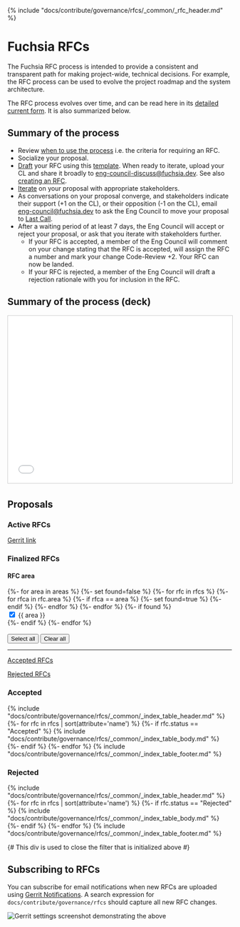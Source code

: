{% include "docs/contribute/governance/rfcs/_common/_rfc_header.md" %}

# Fuchsia RFCs

The Fuchsia RFC process is intended to provide a consistent and transparent path
for making project-wide, technical decisions. For example, the RFC process can
be used to evolve the project roadmap and the system architecture.

The RFC process evolves over time, and can be read here in its [detailed current
form](rfc_process.md). It is also summarized below.

## Summary of the process

- Review [when to use the process](rfc_process.md#when-to-use-the-process) i.e.
  the criteria for requiring an RFC.
- Socialize your proposal.
- [Draft](rfc_process.md#draft) your RFC using this [template](TEMPLATE.md).
  When ready to iterate, upload your CL and share it broadly to
  <eng-council-discuss@fuchsia.dev>. See also [creating an RFC](create_rfc.md).
- [Iterate](rfc_process.md#iterate) on your proposal with appropriate
  stakeholders.
- As conversations on your proposal converge, and stakeholders indicate their
  support (+1 on the CL), or their opposition (-1 on the CL), email
  <eng-council@fuchsia.dev> to ask the Eng Council to move your proposal to
  [Last Call](rfc_process.md#last-call).
- After a waiting period of at least 7 days, the Eng Council will accept or
  reject your proposal, or ask that you iterate with stakeholders further.
  - If your RFC is accepted, a member of the Eng Council will comment on your
    change stating that the RFC is accepted, will assign the RFC a number and
    mark your change Code-Review +2. Your RFC can now be landed.
  - If your RFC is rejected, a member of the Eng Council will draft a rejection
    rationale with you for inclusion in the RFC.

## Summary of the process (deck)

<iframe src="//www.slideshare.net/slideshow/embed_code/key/9hgFMOmVfbDFsI" frameborder="0" marginwidth="0" marginheight="0" scrolling="no" style="width: 595px; height: 375px; border:1px solid #CCC; border-width:1px; margin-bottom:5px; max-width: 100%;" allowfullscreen></iframe>

## Proposals

### Active RFCs

[Gerrit link](https://fuchsia-review.googlesource.com/q/dir:docs/contribute/governance/rfcs+is:open)

### Finalized RFCs

<div class="form-checkbox">
<devsite-expandable id="rfc-area">
  <h4 class="showalways">RFC area</h4>
<form id="filter-checkboxes-reset">
  {%- for area in areas %}
    {%- set found=false %}
    {%- for rfc in rfcs %}
        {%- for rfca in rfc.area %}
          {%- if rfca == area %}
            {%- set found=true %}
          {%- endif %}
        {%- endfor %}
    {%- endfor %}
    {%- if found %}
      <div class="checkbox-div">
        <input type="checkbox" id="checkbox-reset-{{ area|replace(" ", "-")|replace(".", "-")  }}" checked>
        <label for="checkbox-reset-{{ area|replace(" ", "-")|replace(".", "-") }}">{{ area }}</label>
      </div>
    {%- endif %}
  {%- endfor %}
  <br>
  <br>
  <button class="select-all">Select all</button>
  <button class="clear-all">Clear all</button>
  <hr>
  <div class="see-rfcs">
    <div class="rfc-left">
      <p><a href="#accepted-rfc">Accepted RFCs</a></p>
    </div>
    <div class="rfc-right">
      <p><a href="#rejected-rfc">Rejected RFCs</a></p>
    </div>
  </div>
</form>
</devsite-expandable>

<a name="accepted-rfc"><h3 class="hide-from-toc">Accepted</h3></a>
{% include "docs/contribute/governance/rfcs/_common/_index_table_header.md" %}
{%- for rfc in rfcs | sort(attribute='name') %}
    {%- if rfc.status == "Accepted" %}
        {% include "docs/contribute/governance/rfcs/_common/_index_table_body.md" %}
    {%- endif %}
{%- endfor %}
{% include "docs/contribute/governance/rfcs/_common/_index_table_footer.md" %}

<a name="rejected-rfc"><h3 class="hide-from-toc">Rejected</h3></a>
{% include "docs/contribute/governance/rfcs/_common/_index_table_header.md" %}
{%- for rfc in rfcs | sort(attribute='name') %}
    {%- if rfc.status == "Rejected" %}
        {% include "docs/contribute/governance/rfcs/_common/_index_table_body.md" %}
    {%- endif %}
{%- endfor %}
{% include "docs/contribute/governance/rfcs/_common/_index_table_footer.md" %}

{# This div is used to close the filter that is initialized above #}
</div>

## Subscribing to RFCs

You can subscribe for email notifications when new RFCs are uploaded using
[Gerrit Notifications][gerrit-notifications]. A search expression for
`docs/contribute/governance/rfcs` should capture all new RFC changes.

![Gerrit settings screenshot demonstrating the
above](resources/gerrit_notifications.png)

[gerrit-notifications]: https://fuchsia-review.googlesource.com/settings/#Notifications
